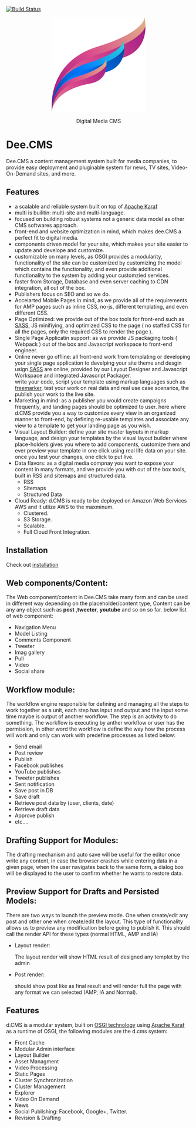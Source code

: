 [![Build Status](https://semaphoreci.com/api/v1/dee-media/d-cms/branches/master/badge.svg)](https://semaphoreci.com/dee-media/d-cms)

<p align="center">
    <img height="256" width="256" src="https://raw.githubusercontent.com/dee-media/d.admin.gui/master/src/main/javascript/public/logo.png">
  <p align="center">Digital Media CMS</p>
</p>

# Dee.CMS
Dee.CMS a content management system built for media companies, to provide easy deployment and pluginable system for news, TV sites, Video-On-Demand sites, and more.<br/>

## Features
* a scalable and reliable system built on top of [Apache Karaf](https://karaf.apache.org/)
* multi is builitin: multi-site and multi-language.
* focused on building robust systems not a generic data model as other CMS softwares approach.
* front-end and website optimization in mind, which makes dee.CMS a perfect fit to digital media.
* components driven model for your site, which makes your site easier to update and develope and customize.
* customizable on many levels, as OSGI provides a modularity, functionality of the site can be customized by customizing the model which contains the functionality; and even provide additional functionality to the system by adding your customzied services.
* faster from Storage, Database and even server caching to CDN integration, all out of the box.
* Publishers focus on SEO and so we do.
* Accelarted Mobile Pages in mind, as we provide all of the requirements for AMP pages such as inline CSS, no-js, different templating, and even different CSS.
* Page Optimized: we provide out of the box tools for front-end such as [SASS](https://sass-lang.com/), JS minifiying, and optimized CSS to the page ( no staffed CSS for all the pages, only the required CSS to render the page ).
* Single Page Applicatin support: as we provide JS packaging tools ( Webpack ) out of the box and Javascript workspace to front-end engineer.
* Online never go offline: all front-end work from templating or developing your single page application to develping your site theme and desgin usign [SASS](https://sass-lang.com/) are online, provided by our Layout Designer and Javascript Workspace and integrated Javascript Packager.<br/>write your code, script your template using markup languages such as [freemarker](https://freemarker.apache.org/), test your work on real data and real use case scenarios, the publish your work to the live site.
* Marketing in mind: as a publisher you would create campaigns frequently, and landing pages should be optimized to user. here where d.CMS provide you a way to customize every view in an organized manner to front-end, by defining re-usable templates and associate any view to a template to get your landing page as you wish.
* Visual Layout Builder: define your site master layouts in markup language, and design your templates by the visual layout builder where place-holders gives you where to add components, customize them and ever preview your template in one click using real life data on your site. once you test your changes, one click to put live.
* Data flavors: as a digital media compnay you want to expose your content in many formats, and we provide you with out of the box tools, built in RSS and sitemaps and structured data.
  * RSS
  * Sitemaps
  * Structured Data
* Cloud Ready: d.CMS is ready to be deployed on Amazon Web Services AWS and it utlize AWS to the maxminum.
  * Clustered.
  * S3 Storage.
  * Scalable.
  * Full Cloud Front Integration.

## Installation
Check out [installation](docs/installation.md)

## Web components/Content:

 The Web component/content in Dee.CMS take many form and can be used in different way depending on the placeholder/content type, 
 Content can be any any object such as **post** ,**tweeter**, **youtube** and so on so far. below list of web component:
  - Navigation Menu
  - Model Listing
  - Comments Component
  - Tweeter
  - Imag gallery
  - Pull
  - Video
  - Social share

##  Workflow module:
The workflow engine responsible for defining and managing all the steps to work together as a unit, each step has input and output and the input some time maybe is output of another workflow. The step is an activity to do something. The workflow is executing by anther workflow or user has the permission, in other word the workflow is define the way how the process will work and only can work with predefine processes as listed below:
- Send email
- Post review
-	Publish 
-	Facebook publishes
-	YouTube publishes 
-	Tweeter publishes
-	Sent notification
-	Save post in DB
-	Save draft
-	Retrieve post data by (user, clients, date)
-	Retrieve draft data
-	Approve publish
-	etc.… 

## Drafting Support for Modules:

The drafting mechanism and auto save will be useful for the editor once write any content, in case the browser crashes while entering data in a given page, when the user navigates back to the same form, a dialog box will be displayed to the user to confirm whether he wants to restore data.


## Preview Support for Drafts and Persisted Models:
There are two ways to launch the preview mode. One when create/edit any post and other one when create/edit the layout. This type of functionality allows us to preview any modification before going to publish it. This should call the render API for these types (normal HTML, AMP and IA) 
- Layout render:
  
   The layout render will show HTML result of designed any templet by the admin 
- Post render:

   should show post like as final result and will render full the page with any format we can selected (AMP, IA and Normal).

## Features
d.CMS is a modular system, built on [OSGI technology](https://www.osgi.org/) using [Apache Karaf](https://karaf.apache.org/) as a runtime of OSGI, the following modules are the d.cms system:
* Front Cache
* Modular Admin interface
* Layout Builder
* Asset Managment
* Video Processing
* Static Pages
* Cluster Synchronization
* Cluster Management
* Explorer
* Video On Demand
* News
* Social Publishing: Facebook, Google+, Twitter.
* Revision & Drafting